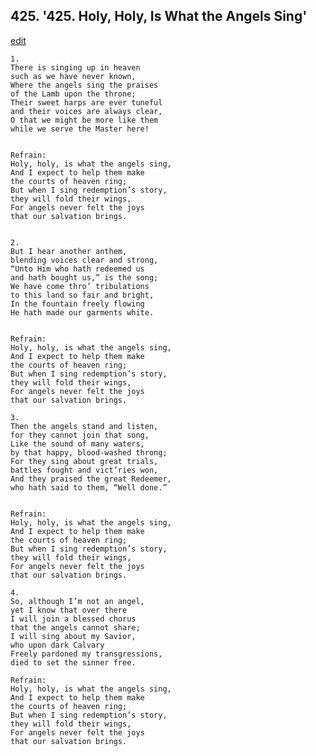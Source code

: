 
## 425.  '425. Holy, Holy, Is What the Angels Sing'
[edit](https://docs.google.com/document/d/1M24UUU3J9KYks8UBgh6Uev92LVQoOiat/edit?mode=html)






    1.
    There is singing up in heaven
    such as we have never known,
    Where the angels sing the praises
    of the Lamb upon the throne;
    Their sweet harps are ever tuneful
    and their voices are always clear,
    O that we might be more like them
    while we serve the Master here!


    Refrain:
    Holy, holy, is what the angels sing,
    And I expect to help them make
    the courts of heaven ring;
    But when I sing redemption’s story,
    they will fold their wings,
    For angels never felt the joys
    that our salvation brings.


    2.
    But I hear another anthem,
    blending voices clear and strong,
    “Unto Him who hath redeemed us
    and hath bought us,” is the song;
    We have come thro’ tribulations
    to this land so fair and bright,
    In the fountain freely flowing
    He hath made our garments white.


    Refrain:
    Holy, holy, is what the angels sing,
    And I expect to help them make
    the courts of heaven ring;
    But when I sing redemption’s story,
    they will fold their wings,
    For angels never felt the joys
    that our salvation brings.

    3.
    Then the angels stand and listen,
    for they cannot join that song,
    Like the sound of many waters,
    by that happy, blood-washed throng;
    For they sing about great trials,
    battles fought and vict’ries won,
    And they praised the great Redeemer,
    who hath said to them, “Well done.”


    Refrain:
    Holy, holy, is what the angels sing,
    And I expect to help them make
    the courts of heaven ring;
    But when I sing redemption’s story,
    they will fold their wings,
    For angels never felt the joys
    that our salvation brings.

    4.
    So, although I’m not an angel,
    yet I know that over there
    I will join a blessed chorus
    that the angels cannot share;
    I will sing about my Savior,
    who upon dark Calvary
    Freely pardoned my transgressions,
    died to set the sinner free.

    Refrain:
    Holy, holy, is what the angels sing,
    And I expect to help them make
    the courts of heaven ring;
    But when I sing redemption’s story,
    they will fold their wings,
    For angels never felt the joys
    that our salvation brings.

